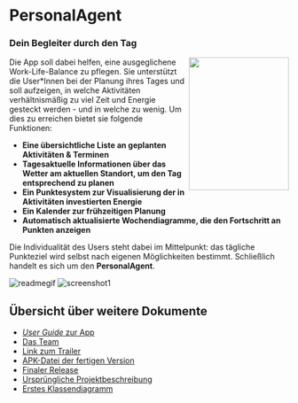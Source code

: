 # PersonalAgent


### Dein Begleiter durch den Tag

<img src="https://user-images.githubusercontent.com/79211586/134597024-5c0c0d0f-8ce1-4458-a052-fd62800edf35.png"  width="180" height="240" align="right">

Die App soll dabei helfen, eine ausgeglichene Work-Life-Balance zu pflegen. Sie unterstützt die User*Innen bei der Planung ihres Tages und soll aufzeigen, in welche Aktivitäten 
verhältnismäßig zu viel Zeit und Energie gesteckt werden - und in welche zu wenig. Um dies zu erreichen bietet sie folgende Funktionen:

 * **Eine übersichtliche Liste an geplanten Aktivitäten & Terminen**
 * **Tagesaktuelle Informationen über das Wetter am aktuellen Standort, um den Tag entsprechend zu planen**
 * **Ein Punktesystem zur Visualisierung der in Aktivitäten investierten Energie**
 * **Ein Kalender zur frühzeitigen Planung**
 * **Automatisch aktualisierte Wochendiagramme, die den Fortschritt an Punkten anzeigen**

Die Individualität des Users steht dabei im Mittelpunkt: das tägliche Punkteziel wird selbst nach eigenen Möglichkeiten bestimmt.
Schließlich handelt es sich um den **PersonalAgent**. 



![readmegif](https://user-images.githubusercontent.com/79211586/134596597-e1cf07d6-b396-4e90-89b2-6b35d33b26bd.gif)
![screenshot1](https://user-images.githubusercontent.com/79211586/134598470-d0276353-512a-44d0-8d7f-260b2a2f5164.png)








## Übersicht über weitere Dokumente

- [_User Guide_ zur App](App.md)
- [Das Team](Team.md)
- [Link zum Trailer](https://www.youtube.com/watch?v=W767ToTBPLU)
- [APK-Datei der fertigen Version](https://github.com/Android-Projekte-VHB/vhb-android-ss2021--personalagent-01/releases/download/v1.0/app-debug.apk)
- [Finaler Release](https://github.com/Android-Projekte-VHB/vhb-android-ss2021--personalagent-01/releases/tag/v1.0)
- [Ursprüngliche Projektbeschreibung](https://github.com/Android-Projekte-VHB/vhb-android-ss2021--personalagent-01/blob/a58c29e1b3634db774e85beeb439d04843ee2748/docs/Projektbeschreibung_Gruppe_01.pdf)
- [Erstes Klassendiagramm](https://github.com/Android-Projekte-VHB/vhb-android-ss2021--personalagent-01/blob/a58c29e1b3634db774e85beeb439d04843ee2748/docs/klassendiagramm.png)
